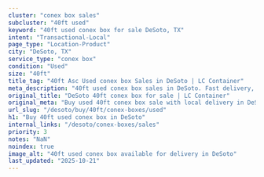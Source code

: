 ```yaml
---
cluster: "conex box sales"
subcluster: "40ft used"
keyword: "40ft used conex box for sale DeSoto, TX"
intent: "Transactional-Local"
page_type: "Location-Product"
city: "DeSoto, TX"
service_type: "conex box"
condition: "Used"
size: "40ft"
title_tag: "40ft Asc Used conex box Sales in DeSoto | LC Container"
meta_description: "40ft used conex box sales in DeSoto. Fast delivery, competitive pricing. Serving conex boxes area. Quote ID: IAX. Call (214) 524-4168 for your free quote today."
original_title: "DeSoto 40ft conex box for sale | LC Container"
original_meta: "Buy used 40ft conex box sale with local delivery in DeSoto, TX. LC Container — local Since 2003. Request a fast quote today."
url_slug: "/desoto/buy/40ft/conex-boxes/used"
h1: "Buy 40ft used conex box in DeSoto"
internal_links: "/desoto/conex-boxes/sales"
priority: 3
notes: "NaN"
noindex: true
image_alt: "40ft used conex box available for delivery in DeSoto"
last_updated: "2025-10-21"
---
```


<!-- TODO: Add unique city/inventory copy, images, and internal links here. -->
